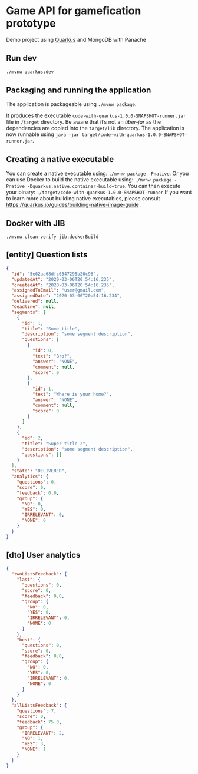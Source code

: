 # Game API for gamefication prototype
Demo project using [Quarkus](https://quarkus.io/) and MongoDB with Panache

## Run dev
```bash
./mvnw quarkus:dev
```

## Packaging and running the application

The application is packageable using `./mvnw package`.

It produces the executable `code-with-quarkus-1.0.0-SNAPSHOT-runner.jar` file in `/target` directory.
Be aware that it’s not an _über-jar_ as the dependencies are copied into the `target/lib` directory.
The application is now runnable using `java -jar target/code-with-quarkus-1.0.0-SNAPSHOT-runner.jar`.

## Creating a native executable
You can create a native executable using: `./mvnw package -Pnative`.
Or you can use Docker to build the native executable using: `./mvnw package -Pnative -Dquarkus.native.container-build=true`.
You can then execute your binary: `./target/code-with-quarkus-1.0.0-SNAPSHOT-runner`
If you want to learn more about building native executables, please consult https://quarkus.io/guides/building-native-image-guide .

## Docker with JIB
```
./mvnw clean verify jib:dockerBuild
```
## [entity] Question lists
```json
{
  "id": "5e62aa68dfc6547295b20c96",
  "updatedAt": "2020-03-06T20:54:16.235",
  "createdAt": "2020-03-06T20:54:16.235",
  "assignedToEmail": "user@gmail.com",
  "assignedDate": "2020-03-06T20:54:16.234",
  "delivered": null,
  "deadline": null,
  "segments": [
    {
      "id": 1,
      "title": "Some title",
      "description": "some segment description",
      "questions": [
        {
          "id": 0,
          "text": "Bro?",
          "answer": "NONE",
          "comment": null,
          "score": 0
        },
        {
          "id": 1,
          "text": "Where is your home?",
          "answer": "NONE",
          "comment": null,
          "score": 0
        }
      ]
    },
    {
      "id": 2,
      "title": "Super title 2",
      "description": "some segment description",
      "questions": []
    }
  ],
  "state": "DELIVERED",
  "analytics": {
    "questions": 0,
    "score": 0,
    "feedback": 0.0,
    "group": {
      "NO": 0,
      "YES": 0,
      "IRRELEVANT": 0,
      "NONE": 0
    }
  }
}
```

## [dto] User analytics
```json
{
  "twoListsFeedback": {
    "last": {
      "questions": 0,
      "score": 0,
      "feedback": 0.0,
      "group": {
        "NO": 0,
        "YES": 0,
        "IRRELEVANT": 0,
        "NONE": 0
      }
    },
    "best": {
      "questions": 0,
      "score": 0,
      "feedback": 0.0,
      "group": {
        "NO": 0,
        "YES": 0,
        "IRRELEVANT": 0,
        "NONE": 0
      }
    }
  },
  "allListsFeedback": {
    "questions": 7,
    "score": 0,
    "feedback": 75.0,
    "group": {
      "IRRELEVANT": 2,
      "NO": 1,
      "YES": 3,
      "NONE": 1
    }
  }
}
```

